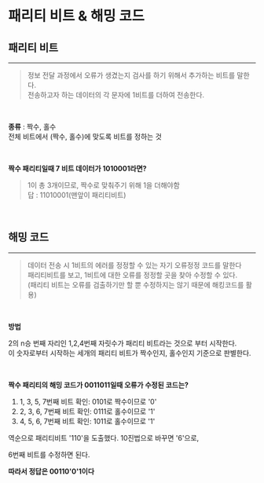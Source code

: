 # 패리티 비트 & 해밍 코드

패리티 비트
---
---

> 정보 전달 과정에서 오류가 생겼는지 검사를 하기 위해서 추가하는 비트를 말한다.<br>
> 전송하고자 하는 데이터의 각 문자에 1비트를 더하여 전송한다.


<br>

**종류** : 짝수, 홀수 <br>
전체 비트에서 (짝수, 홀수)에 맞도록 비트를 정하는 것

<br>

**짝수 패리티일때 7 비트 데이터가 1010001라면?**
> 1이 총 3개이므로, 짝수로 맞춰주기 위해 1을 더해야함 <br>
> 답 : 11010001(맨앞이 패리티비트)

<br>

해밍 코드
---
---

> 데이터 전송 시 1비트의 에러를 정정할 수 있는 자기 오류정정 코드를 말한다 <br>
> 패리티비트를 보고, 1비트에 대한 오류를 정정할 곳을 찾아 수정할 수 있다.<br>
> (패리티 비트는 오류를 검출하기만 할 뿐 수정하지는 않기 때문에 해킹코드를 활용)

<br>

**방법** <br>

2의 n승 번째 자리인 1,2,4번째 자릿수가 패리티 비트라는 것으로 부터 시작한다.<br>
이 숫자로부터 시작하는 세개의 패리티 비트가 짝수인지, 홀수인지 기준으로 판별한다.

<br>

**짝수 패리티의 해밍 코드가 0011011일때 오류가 수정된 코드는?** <br>
1. 1, 3, 5, 7번째 비트 확인: 0101로 짝수이므로 '0'
2. 2, 3, 6, 7번째 비트 확인: 0111로 홀수이므로 '1'
3. 4, 5, 6, 7번째 비트 확인: 1011로 홀수이므로 '1'

역순으로 패리티비트 '110'을 도출했다. 10진법으로 바꾸면 '6'으로,

6번째 비트를 수정하면 된다.<br>

**따라서 정답은 00110'0'1이다**

